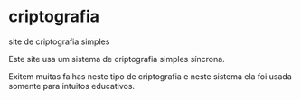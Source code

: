 # criptografia
site de criptografia simples

Este site usa um sistema de criptografia simples síncrona.

Exitem muitas falhas neste tipo de criptografia e neste sistema ela foi usada somente para intuitos educativos.
